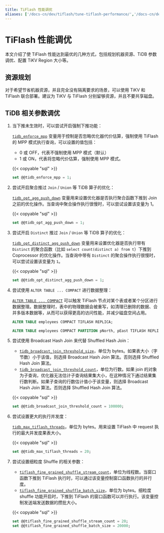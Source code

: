 ```yaml
---
title: TiFlash 性能调优
aliases: ['/docs-cn/dev/tiflash/tune-tiflash-performance/','/docs-cn/dev/reference/tiflash/tune-performance/']
---
```


# TiFlash 性能调优

本文介绍了使 TiFlash 性能达到最优的几种方式，包括规划机器资源、TiDB 参数调优、配置 TiKV Region 大小等。

## 资源规划

对于希望节省机器资源，并且完全没有隔离要求的场景，可以使用 TiKV 和 TiFlash 联合部署。建议为 TiKV 与 TiFlash 分别留够资源，并且不要共享磁盘。

## TiDB 相关参数调优

1. 当下推未生效时，可以尝试开启强制下推功能：

    [`tidb_enforce_mpp`](/system-variables.md#tidb_enforce_mpp-new-in-v51) 变量用于控制是否忽略优化器代价估算，强制使用 TiFlash 的 MPP 模式执行查询，可以设置的值包括：
    - 0 或 OFF，代表不强制使用 MPP 模式（默认）
    - 1 或 ON，代表将忽略代价估算，强制使用 MPP 模式。

    {{< copyable "sql" >}}

    ```sql
    set @@tidb_enforce_mpp = 1;
    ```

2. 尝试开启聚合推过 `Join` / `Union` 等 TiDB 算子的优化：

    [`tidb_opt_agg_push_down`](/system-variables.md#tidb_opt_agg_push_down) 变量用来设置优化器是否执行聚合函数下推到 Join 之前的优化操作。当查询中聚合操作执行很慢时，可以尝试设置该变量为 1。

    {{< copyable "sql" >}}

    ```sql
    set @@tidb_opt_agg_push_down = 1;
    ```

3. 尝试开启 `Distinct` 推过 `Join` / `Union` 等 TiDB 算子的优化：

    [`tidb_opt_distinct_agg_push_down`](/system-variables.md#tidb_opt_distinct_agg_push_down) 变量用来设置优化器是否执行带有 `Distinct` 的聚合函数（比如 `select count(distinct a) from t`）下推到 Coprocessor 的优化操作。当查询中带有 `Distinct` 的聚合操作执行很慢时，可以尝试设置该变量为 `1`。

    {{< copyable "sql" >}}

    ```sql
    set @@tidb_opt_distinct_agg_push_down = 1;
    ```

4. 尝试使用 `ALTER TABLE ... COMPACT` 进行数据整理：

    [`ALTER TABLE ... COMPACT`](/sql-statements/sql-statement-alter-table-compact.md) 可以触发 TiFlash 节点对某个表或者某个分区进行数据整理。数据整理时，表中的物理数据会被重写，如清理已删除的数据、合并多版本数据等，从而可以获得更高的访问性能，并减少磁盘空间占用。

    ```sql
    ALTER TABLE employees COMPACT TIFLASH REPLICA;
    ```

    ```sql
    ALTER TABLE employees COMPACT PARTITION pNorth, pEast TIFLASH REPLICA;
    ```

5. 尝试使用 Broadcast Hash Join 来代替 Shuffled Hash Join：

    - [`tidb_broadcast_join_threshold_size`](/system-variables.md#tidb_broadcast_join_threshold_count-从-v50-版本开始引入)，单位为 bytes。如果表大小（字节数）小于该值，则选择 Broadcast Hash Join 算法。否则选择 Shuffled Hash Join 算法。
    - [`tidb_broadcast_join_threshold_count`](/system-variables.md#tidb_broadcast_join_threshold_count-从-v50-版本开始引入)，单位为行数。如果 join 的对象为子查询，优化器无法估计子查询结果集大小，在这种情况下通过结果集行数判断。如果子查询的行数估计值小于该变量，则选择 Broadcast Hash Join 算法。否则选择 Shuffled Hash Join 算法。

    {{< copyable "sql" >}}

    ```sql
    set @@tidb_broadcast_join_threshold_count = 100000;
    ```

6. 尝试设置更大的执行并发度：

    [`tidb_max_tiflash_threads`](/system-variables.md#tidb_max_tiflash_threads-new-in-v610)，单位为 bytes。用来设置 TiFlash 中 request 执行的最大并发度果表大小。

    {{< copyable "sql" >}}

    ```sql
    set @@tidb_max_tiflash_threads = 20;
    ```

7. 尝试设置细粒度 Shuffle 的相关参数：

    - [`tiflash_fine_grained_shuffle_stream_count`](/system-variables.md#tiflash_fine_grained_shuffle_stream_count-new-in-v620)，单位为线程数。当窗口函数下推到 TiFlash 执行时，可以通过该变量控制窗口函数执行的并行度。
    - [`tiflash_fine_grained_shuffle_batch_size`](/system-variables.md#tiflash_fine_grained_shuffle_batch_size-new-in-v620)，单位为 bytes。细粒度 shuffle 功能开启时，下推到 TiFlash 的窗口函数可以并行执行。该变量控制发送端发送数据的攒批大小。

    {{< copyable "sql" >}}

    ```sql
    set @@tiflash_fine_grained_shuffle_stream_count = 20;
    set @@tiflash_fine_grained_shuffle_batch_size = 20000;
    ```
